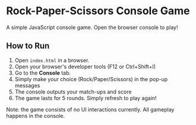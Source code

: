 # Rock-Paper-Scissors Console Game

A simple JavaScript console game. Open the browser console to play!

## How to Run
1. Open `index.html` in a browser.
2. Open your browser's developer tools (F12 or Ctrl+Shift+I)
3. Go to the **Console** tab.
4. Simply make your choice (Rock/Paper/Scissors) in the pop-up messages
5. The console outputs your match-ups and score
6. The game lasts for 5 rounds. Simply refresh to play again!

Note: the game consists of no UI interactions currently. All gameplay happens in the console.